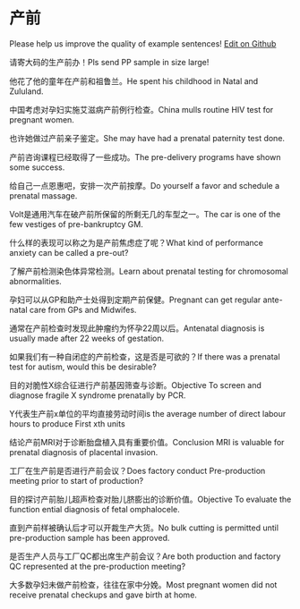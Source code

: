 # 产前

Please help us improve the quality of example sentences! [Edit on Github](https://github.com/jiyushe/jiyu-example-sentence-source/blob/main/chinese/chanqian.md)

<p><span class="chinese">请寄大码的生产前办！</span><span class="english">Pls send PP sample in size large!</span></p>

<p><span class="chinese">他花了他的童年在产前和祖鲁兰。</span><span class="english">He spent his childhood in Natal and Zululand.</span></p>

<p><span class="chinese">中国考虑对孕妇实施艾滋病产前例行检查。</span><span class="english">China mulls routine HIV test for pregnant women.</span></p>

<p><span class="chinese">也许她做过产前亲子鉴定。</span><span class="english">She may have had a prenatal paternity test done.</span></p>

<p><span class="chinese">产前咨询课程已经取得了一些成功。</span><span class="english">The pre-delivery programs have shown some success.</span></p>

<p><span class="chinese">给自己一点恩惠吧，安排一次产前按摩。</span><span class="english">Do yourself a favor and schedule a prenatal massage.</span></p>

<p><span class="chinese">Volt是通用汽车在破产前所保留的所剩无几的车型之一。</span><span class="english">The car is one of the few vestiges of pre-bankruptcy GM.</span></p>

<p><span class="chinese">什么样的表现可以称之为是产前焦虑症了呢？</span><span class="english">What kind of performance anxiety can be called a pre-out?</span></p>

<p><span class="chinese">了解产前检测染色体异常检测。</span><span class="english">Learn about prenatal testing for chromosomal abnormalities.</span></p>

<p><span class="chinese">孕妇可以从GP和助产士处得到定期产前保健。</span><span class="english">Pregnant can get regular ante-natal care from GPs and Midwifes.</span></p>

<p><span class="chinese">通常在产前检查时发现此肿瘤约为怀孕22周以后。</span><span class="english">Antenatal diagnosis is usually made after 22 weeks of gestation.</span></p>

<p><span class="chinese">如果我们有一种自闭症的产前检查，这是否是可欲的？</span><span class="english">If there was a prenatal test for autism, would this be desirable?</span></p>

<p><span class="chinese">目的对脆性X综合征进行产前基因筛查与诊断。</span><span class="english">Objective To screen and diagnose fragile X syndrome prenatally by PCR.</span></p>

<p><span class="chinese">Y代表生产前x单位的平均直接劳动时间</span><span class="english">is the average number of direct labour hours to produce First xth units</span></p>

<p><span class="chinese">结论产前MRI对于诊断胎盘植入具有重要价值。</span><span class="english">Conclusion MRI is valuable for prenatal diagnosis of placental invasion.</span></p>

<p><span class="chinese">工厂在生产前是否进行产前会议？</span><span class="english">Does factory conduct Pre-production meeting prior to start of production?</span></p>

<p><span class="chinese">目的探讨产前胎儿超声检查对胎儿脐膨出的诊断价值。</span><span class="english">Objective To evaluate the function ential diagnosis of fetal omphalocele.</span></p>

<p><span class="chinese">直到产前样被确认后才可以开裁生产大货。</span><span class="english">No bulk cutting is permitted until pre-production sample has been approved.</span></p>

<p><span class="chinese">是否生产人员与工厂QC都出席生产前会议？</span><span class="english">Are both production and factory QC represented at the pre-production meeting?</span></p>

<p><span class="chinese">大多数孕妇未做产前检查，往往在家中分娩。</span><span class="english">Most pregnant women did not receive prenatal checkups and gave birth at home.</span></p>

